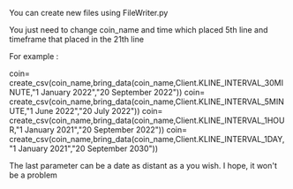 You can create new files using FileWriter.py



You just need to change coin_name and time which placed 5th line and timeframe that placed in the 21th line 


For example :




coin= create_csv(coin_name,bring_data(coin_name,Client.KLINE_INTERVAL_30MINUTE,"1 January 2022","20 September 2022"))
coin= create_csv(coin_name,bring_data(coin_name,Client.KLINE_INTERVAL_5MINUTE,"1 June 2022","20 July 2022"))
coin= create_csv(coin_name,bring_data(coin_name,Client.KLINE_INTERVAL_1HOUR,"1 January 2021","20 September 2022"))
coin= create_csv(coin_name,bring_data(coin_name,Client.KLINE_INTERVAL_1DAY,"1 January 2021","20 September 2030"))





The last parameter can be a date as distant as a you wish. I hope, it won't be a problem
